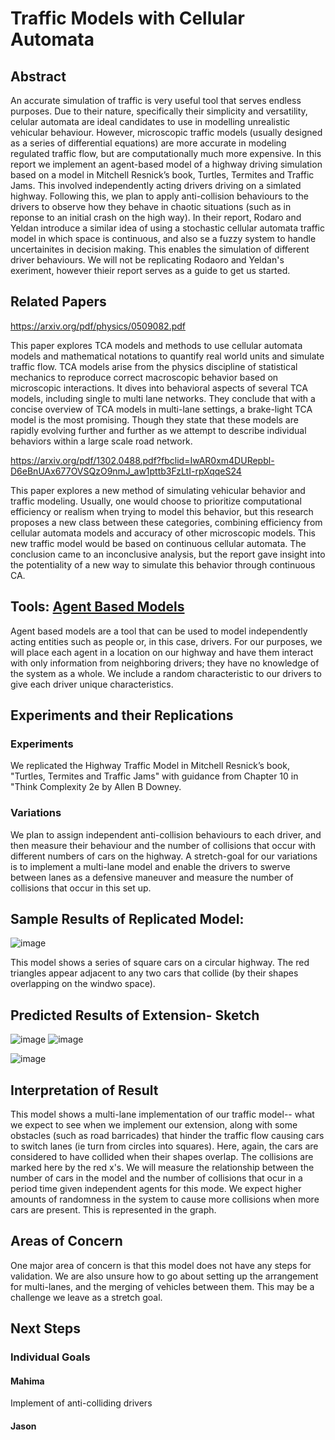 # Traffic Models with Cellular Automata

## Abstract
An accurate simulation of traffic is very useful tool that serves endless purposes. Due to their nature, specifically their simplicity and versatility, celular automata are ideal candidates to use in modelling unrealistic vehicular behaviour. However, microscopic traffic models (usually designed as a series of differential equations) are more accurate in modeling regulated traffic flow, but are computationally much more expensive. In this report we implement an agent-based model of a highway driving simulation based on a model in Mitchell Resnick’s book, Turtles, Termites and Traffic Jams. This involved independently acting drivers driving on a simlated highway. Following this, we plan to apply anti-collision behaviours to the drivers to observe how they behave in chaotic situations (such as in reponse to an initial crash on the high way). In their report, Rodaro and Yeldan introduce a similar idea of using a stochastic cellular automata traffic model in which space is continuous, and also se a fuzzy system to handle uncertainites in decision making. This enables the simulation of different driver behaviours. We will not be replicating Rodaoro and Yeldan's exeriment, however thieir report serves as a guide to get us started.

## Related Papers
https://arxiv.org/pdf/physics/0509082.pdf

This paper explores TCA models and methods to use cellular automata models and mathematical notations to quantify real world units and simulate traffic flow. TCA models arise from the physics discipline of statistical mechanics to reproduce correct macroscopic behavior based on microscopic interactions. It dives into behavioral aspects of several TCA models, including single to multi lane networks. They conclude that with a concise overview of TCA models in multi-lane settings, a brake-light TCA model is the most promising. Though they state that these models are rapidly evolving further and further as we attempt to describe individual behaviors within a large scale road network.

https://arxiv.org/pdf/1302.0488.pdf?fbclid=IwAR0xm4DURepbl-D6eBnUAx677OVSQzO9nmJ_aw1pttb3FzLtI-rpXqqeS24

This paper explores a new method of simulating vehicular behavior and traffic modeling. Usually, one would choose to prioritize computational efficiency or realism when trying to model this behavior, but this research proposes a new class between these categories, combining efficiency from cellular automata models and accuracy of other microscopic models. This new traffic model would be based on continuous cellular automata. The conclusion came to an inconclusive analysis, but the report gave insight into the potentiality of a new way to simulate this behavior through continuous CA.

## Tools: [Agent Based Models](https://greenteapress.com/complexity2/html/thinkcomplexity2010.html)
Agent based models are a tool that can  be used to model independently acting entities such as people or, in this case, drivers. For our purposes, we will place each agent in a location on our highway and have them interact with only information from neighboring drivers; they have no knowledge of the system as a whole. We include a random characteristic to our drivers to give each driver unique characteristics.

## Experiments and their Replications
### Experiments
We replicated the Highway Traffic Model in Mitchell Resnick’s book, "Turtles, Termites and Traffic Jams" with guidance from Chapter 10 in "Think Complexity 2e
by Allen B Downey. 
### Variations
We plan to assign independent anti-collision behaviours to each driver, and then measure their behaviour and the number of collisions that occur with different numbers of cars on the highway.
A stretch-goal for our variations is to implement a multi-lane model and enable the drivers to swerve between lanes as a defensive maneuver and measure the number of collisions that occur in this set up. 
## Sample Results of Replicated Model:

![image](https://user-images.githubusercontent.com/42980963/138190280-cc4c74ad-109e-4712-9884-3bd6d98c21b9.png)

This model shows a series of square cars on a circular highway. The red triangles appear adjacent to any two cars that collide (by their shapes overlapping on the windwo space). 
## Predicted Results of Extension- Sketch
![image](https://user-images.githubusercontent.com/42980963/138191528-2a3c2864-62fd-455a-901b-380f0f428f11.png)
![image](https://user-images.githubusercontent.com/42980963/138191535-b6f7da17-3062-49d6-a368-51fb0ffea8b5.png)


![image](https://user-images.githubusercontent.com/42980963/138197530-b2182248-0f1c-4bd2-9565-be3576ed1876.png)


## Interpretation of Result
This model shows a multi-lane implementation of our traffic model-- what we expect to see when we implement our extension, along with some obstacles (such as road barricades) that hinder the traffic flow causing cars to switch lanes (ie turn from circles into squares). Here, again, the cars are considered to have collided when their shapes overlap. The collisions are marked here by the red x's. We will measure the relationship between the number of cars in the model and the number of collisions that ocur in a period  time given independent agents for this mode. We expect higher amounts of randomness in the system to cause more collisions when more cars are present. 
This is represented in the graph.

## Areas of Concern
One major area of concern is that this model does not have any steps for validation.
We are also unsure how to go about setting up the arrangement for multi-lanes, and the merging of vehicles between them. This may be a challenge we leave as a stretch goal. 

## Next Steps
### Individual Goals
#### Mahima
Implement of anti-colliding drivers
#### Jason
